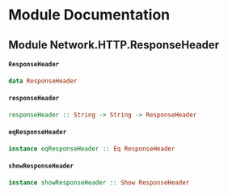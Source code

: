 # Module Documentation

## Module Network.HTTP.ResponseHeader

#### `ResponseHeader`

``` purescript
data ResponseHeader
```


#### `responseHeader`

``` purescript
responseHeader :: String -> String -> ResponseHeader
```


#### `eqResponseHeader`

``` purescript
instance eqResponseHeader :: Eq ResponseHeader
```


#### `showResponseHeader`

``` purescript
instance showResponseHeader :: Show ResponseHeader
```




